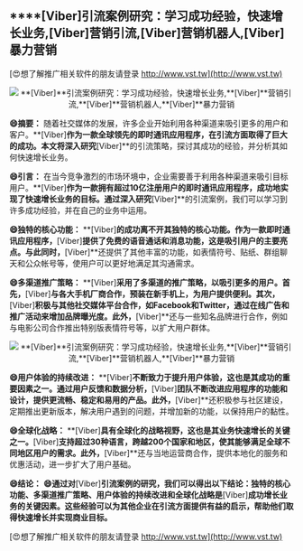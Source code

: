 ## ****[Viber]**引流案例研究：学习成功经验，快速增长业务,**[Viber]**营销引流,**[Viber]**营销机器人,**[Viber]**暴力营销**

[😍想了解推广相关软件的朋友请登录 http://www.vst.tw](http://www.vst.tw)

 <center><img src="https://vst.tw/MP4/tuiguang/png/2.png" alt="**[Viber]**引流案例研究：学习成功经验，快速增长业务,**[Viber]**营销引流,**[Viber]**营销机器人,**[Viber]**暴力营销"></center>

**😄摘要：**
随着社交媒体的发展，许多企业开始利用各种渠道来吸引更多的用户和客户。**[Viber]**作为一款全球领先的即时通讯应用程序，在引流方面取得了巨大的成功。本文将深入研究**[Viber]**的引流策略，探讨其成功的经验，并分析其如何快速增长业务。

**😄引言：**
在当今竞争激烈的市场环境中，企业需要善于利用各种渠道来吸引目标用户。**[Viber]**作为一款拥有超过10亿注册用户的即时通讯应用程序，成功地实现了快速增长业务的目标。通过深入研究**[Viber]**的引流案例，我们可以学习到许多成功经验，并在自己的业务中运用。

**😄独特的核心功能：**
**[Viber]**的成功离不开其独特的核心功能。作为一款即时通讯应用程序，**[Viber]**提供了免费的语音通话和消息功能，这是吸引用户的主要亮点。与此同时，**[Viber]**还提供了其他丰富的功能，如表情符号、贴纸、群组聊天和公众帐号等，使用户可以更好地满足其沟通需求。

**😄多渠道推广策略：**
**[Viber]**采用了多渠道的推广策略，以吸引更多的用户。首先，**[Viber]**与各大手机厂商合作，预装在新手机上，为用户提供便利。其次，**[Viber]**积极与其他社交媒体平台合作，如Facebook和Twitter，通过在线广告和推广活动来增加品牌曝光度。此外，**[Viber]**还与一些知名品牌进行合作，例如与电影公司合作推出特别版表情符号等，以扩大用户群体。

 <center><img src="https://vst.tw/MP4/tuiguang/png/6.png" alt="**[Viber]**引流案例研究：学习成功经验，快速增长业务,**[Viber]**营销引流,**[Viber]**营销机器人,**[Viber]**暴力营销"></center>

**😄用户体验的持续改进：**
**[Viber]**不断致力于提升用户体验，这也是其成功的重要因素之一。通过用户反馈和数据分析，**[Viber]**团队不断改进应用程序的功能和设计，提供更流畅、稳定和易用的产品。此外，**[Viber]**还积极参与社区建设，定期推出更新版本，解决用户遇到的问题，并增加新的功能，以保持用户的黏性。

**😄全球化战略：**
**[Viber]**具有全球化的战略视野，这也是其业务快速增长的关键之一。**[Viber]**支持超过30种语言，跨越200个国家和地区，使其能够满足全球不同地区用户的需求。此外，**[Viber]**还与当地运营商合作，提供本地化的服务和优惠活动，进一步扩大了用户基础。

**😄结论：**
**😄通过对**[Viber]**引流案例的研究，我们可以得出以下结论：独特的核心功能、多渠道推广策略、用户体验的持续改进和全球化战略是**[Viber]**成功增长业务的关键因素。这些经验可以为其他企业在引流方面提供有益的启示，帮助他们取得快速增长并实现商业目标。**

[😍想了解推广相关软件的朋友请登录 http://www.vst.tw](http://www.vst.tw)



